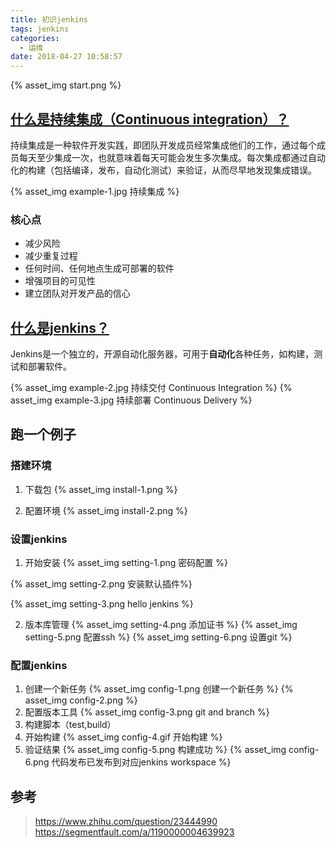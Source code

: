 ```yaml
---
title: 初识jenkins
tags: jenkins
categories:
  - 运维
date: 2018-04-27 10:58:57
---
```



{% asset_img start.png %}

## [什么是持续集成（Continuous integration）？](https://baike.baidu.com/item/%E6%8C%81%E7%BB%AD%E9%9B%86%E6%88%90/6250744)
持续集成是一种软件开发实践，即团队开发成员经常集成他们的工作，通过每个成员每天至少集成一次，也就意味着每天可能会发生多次集成。每次集成都通过自动化的构建（包括编译，发布，自动化测试）来验证，从而尽早地发现集成错误。

{% asset_img example-1.jpg 持续集成 %}

### 核心点
- 减少风险
- 减少重复过程
- 任何时间、任何地点生成可部署的软件
- 增强项目的可见性
- 建立团队对开发产品的信心

## [什么是jenkins？](https://jenkins.io/doc/#what-is-jenkins)
Jenkins是一个独立的，开源自动化服务器，可用于**自动化**各种任务，如构建，测试和部署软件。

{% asset_img example-2.jpg 持续交付 Continuous Integration %}
{% asset_img example-3.jpg 持续部署 Continuous Delivery %}

## 跑一个例子
### 搭建环境
1. 下载包
{% asset_img install-1.png %}

2. 配置环境
{% asset_img install-2.png %}

### 设置jenkins
1. 开始安装
{% asset_img setting-1.png 密码配置 %}

{% asset_img setting-2.png 安装默认插件%}

{% asset_img setting-3.png hello jenkins %}

2. 版本库管理
{% asset_img setting-4.png 添加证书 %}
{% asset_img setting-5.png 配置ssh %}
{% asset_img setting-6.png 设置git %}

### 配置jenkins
1. 创建一个新任务
{% asset_img config-1.png 创建一个新任务 %}
{% asset_img config-2.png %}
2. 配置版本工具
{% asset_img config-3.png git and branch %}
3. 构建脚本（test,build）
4. 开始构建
{% asset_img config-4.gif 开始构建 %}
5. 验证结果
{% asset_img config-5.png 构建成功 %}
{% asset_img config-6.png 代码发布已发布到对应jenkins workspace %}

## 参考
> https://www.zhihu.com/question/23444990
> https://segmentfault.com/a/1190000004639923